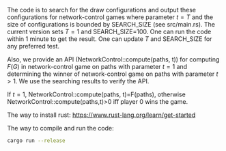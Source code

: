 The code is to search for the draw configurations and output these configurations for network-control games where parameter $t=T$  and the size of configurations is bounded by SEARCH_SIZE (see src/main.rs). The current version sets $T=1$ and SEARCH_SIZE=100. One can run the code within 1 minute to get the result. One can update $T$ and SEARCH_SIZE for any preferred test.

Also, we provide an API (NetworkControl::compute(paths, t)) for computing $F(G)$ in network-control game on paths with parameter $t=1$ and determining the winner of network-control game on paths with parameter $t>1$. We use the searching results to verify the API.

If $t=1$, NetworkControl::compute(paths, t)=F(paths), otherwise NetworkControl::compute(paths,t)>0 iff player 0 wins the game.

The way to install rust: https://www.rust-lang.org/learn/get-started

The way to compile and run the code:

```bash
cargo run --release
```

